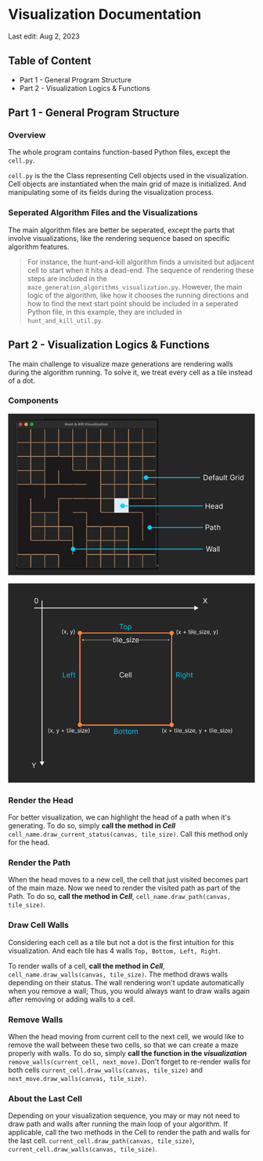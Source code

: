 # Visualization Documentation
Last edit: Aug 2, 2023

## Table of Content
- Part 1 - General Program Structure
- Part 2 - Visualization Logics & Functions

## Part 1 - General Program Structure

### Overview
The whole program contains function-based Python files, except the `cell.py`.

`cell.py` is the the Class representing Cell objects used in the visualization. Cell objects are instantiated when the main grid of maze is initialized. And manipulating some of its fields during the visualization process.

### Seperated Algorithm Files and the Visualizations
The main algorithm files are better be seperated, except the parts that involve visualizations, like the rendering sequence based on specific algorithm features. 

> For instance, the hunt-and-kill algorithm finds a unvisited but adjacent cell to start when it hits a dead-end. The sequence of rendering these steps are included in the `maze_generation_algorithms_visualization.py`. However, the main logic of the algorithm, like how it chooses the running directions and how to find the next start point should be included in a seperated Python file, in this example, they are included in `hunt_and_kill_util.py`.

## Part 2 - Visualization Logics & Functions
The main challenge to visualize maze generations are rendering walls during the algorithm running. To solve it, we treat every cell as a tile instead of a dot.

### Components
![Figure 0 - Naming of Components](./documentation_imgs/figure_0.png)

![Figure 1 - illustration of cell as a tile concept](./documentation_imgs/figure_1.png)

### Render the Head
For better visualization, we can highlight the head of a path when it's generating. To do so, simply **call the method in *Cell*** `cell_name.draw_current_status(canvas, tile_size)`. Call this method only for the head.

### Render the Path
When the head moves to a new cell, the cell that just visited becomes part of the main maze. Now we need to render the visited path as part of the Path. To do so, **call the method in *Cell***, `cell_name.draw_path(canvas, tile_size)`.

### Draw Cell Walls
Considering each cell as a tile but not a dot is the first intuition for this visualization. And each tile has 4 walls `Top, Bottom, Left, Right`. 

To render walls of a cell, **call the method in *Cell***, `cell_name.draw_walls(canvas, tile_size)`. The method draws walls depending on their status. The wall rendering won't update automatically when you remove a wall; Thus, you would always want to draw walls again after removing or adding walls to a cell.

### Remove Walls
When the head moving from current cell to the next cell, we would like to remove the wall between these two cells, so that we can create a maze properly with walls. To do so, simply **call the function in the *visualization*** `remove_walls(current_cell, next_move)`. Don't forget to re-render walls for both cells `current_cell.draw_walls(canvas, tile_size)` and `next_move.draw_walls(canvas, tile_size)`.

### About the Last Cell
Depending on your visualization sequence, you may or may not need to draw path and walls after running the main loop of your algorithm. If applicable, call the two methods in the Cell to render the path and walls for the last cell. `current_cell.draw_path(canvas, tile_size)`, `current_cell.draw_walls(canvas, tile_size)`.


